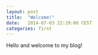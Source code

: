 ```yaml
---
layout: post
title:  "Welcome!"
date:   2014-07-03 22:29:00 CEST
categories: first
---
```


Hello and welcome to my blog!